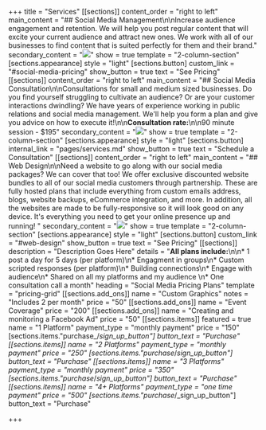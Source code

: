 +++
title = "Services"
[[sections]]
content_order = "right to left"
main_content = "## Social Media Management\n\nIncrease audience engagement and retention. We will help you post regular content that will excite your current audience and attract new ones. We work with all of our businesses to find content that is suited perfectly for them and their brand."
secondary_content = "![](https://res.cloudinary.com/modii/w_840,q_50,f_auto/v1533615748/abundantlysocial/AdobeStock_36972905-Converted-compressor.png)"
show = true
template = "2-column-section"
[sections.appearance]
style = "light"
[sections.button]
custom_link = "#social-media-pricing"
show_button = true
text = "See Pricing"
[[sections]]
content_order = "right to left"
main_content = "## Social Media Consultation\n\nConsultations for small and medium sized businesses. Do you find yourself struggling to cultivate an audience? Or are your customer interactions dwindling? We have years of experience working in public relations and social media management. We'll help you form a plan and give you advice on how to execute it!\n\n**Consultation rate:**\n\n90 minute session - $195"
secondary_content = "![](https://res.cloudinary.com/modii/w_840,q_50,f_auto/v1533615748/abundantlysocial/consulting-image-compressed-compressor.jpg)"
show = true
template = "2-column-section"
[sections.appearance]
style = "light"
[sections.button]
internal_link = "pages/services.md"
show_button = true
text = "Schedule a Consultation"
[[sections]]
content_order = "right to left"
main_content = "## Web Design\n\nNeed a website to go along with our social media packages? We can cover that too! We offer exclusive discounted website bundles to all of our social media customers through partnership. These are fully hosted plans that include everything from custom emails address, blogs, website backups, eCommerce integration, and more. In addition, all the websites are made to be fully-responsive so it will look good on any device. It's everything you need to get your online presence up and running!  "
secondary_content = "![](https://res.cloudinary.com/modii/w_840,q_50,f_auto/v1533615747/abundantlysocial/web-design-Converted-01-compressed-compressor.png)"
show = true
template = "2-column-section"
[sections.appearance]
style = "light"
[sections.button]
custom_link = "#web-design"
show_button = true
text = "See Pricing"
[[sections]]
description = "Description Goes Here"
details = "**All plans include:**\n\n* 1 post a day for 5 days (per platform)\n* Engagment in groups\n* Custom scripted responses (per platform)\n* Building connections\n* Engage with audience\n* Shared on all my platforms and my audience \n* One consultation call a month"
heading = "Social Media Pricing Plans"
template = "pricing-grid"
[[sections.add_ons]]
name = "Custom Graphics"
notes = "Includes 2 per month"
price = "50"
[[sections.add_ons]]
name = "Event Coverage"
price = "200"
[[sections.add_ons]]
name = "Creating and monitoring a Facebook Ad"
price = "50"
[[sections.items]]
featured = true
name = "1 Platform"
payment_type = "monthly payment"
price = "150"
[sections.items."purchase_/_sign_up_button"]
button_text = "Purchase"
[[sections.items]]
name = "2 Platforms"
payment_type = "monthly payment"
price = "250"
[sections.items."purchase_/_sign_up_button"]
button_text = "Purchase"
[[sections.items]]
name = "3 Platforms"
payment_type = "monthly payment"
price = "350"
[sections.items."purchase_/_sign_up_button"]
button_text = "Purchase"
[[sections.items]]
name = "4+ Platforms"
payment_type = "one time payment"
price = "500"
[sections.items."purchase_/_sign_up_button"]
button_text = "Purchase"

+++
